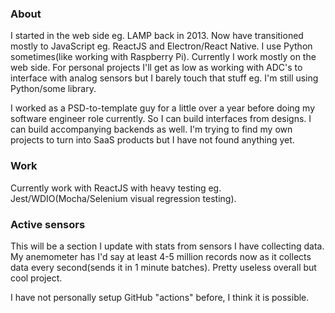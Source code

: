 ### About

I started in the web side eg. LAMP back in 2013. Now have transitioned mostly to JavaScript eg. ReactJS and Electron/React Native. I use Python sometimes(like working with Raspberry Pi). Currently I work mostly on the web side. For personal projects I'll get as low as working with ADC's to interface with analog sensors but I barely touch that stuff eg. I'm still using Python/some library.

I worked as a PSD-to-template guy for a little over a year before doing my software engineer role currently. So I can build interfaces from designs. I can build accompanying backends as well. I'm trying to find my own projects to turn into SaaS products but I have not found anything yet.

### Work

Currently work with ReactJS with heavy testing eg. Jest/WDIO(Mocha/Selenium visual regression testing).

### Active sensors

This will be a section I update with stats from sensors I have collecting data. My anemometer has I'd say at least 4-5 million records now as it collects data every second(sends it in 1 minute batches). Pretty useless overall but cool project.

I have not personally setup GitHub "actions" before, I think it is possible.
